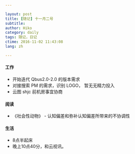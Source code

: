 ```yaml
---

layout: post  
title: [随记] 十一月二号  
subtitle:   
author: Hiko  
category: daily
tags: 随记，日记  
ctime: 2016-11-02 11:43:08  
lang: zh  

---
```



#### 工作

 - 开始迭代 Qbus2.0-2.0 的版本需求
 - 对接搜索 PM 的需求，识别 LOGO， 暂无无精力投入
 - 云图 shjc 前机房事宜协商

#### 阅读

 - 《社会性动物》 - 认知偏差和弥补认知偏差所带来的不协调性

#### 生活

 - 8点半起床
 - 晚上10点40分，和云视讯。